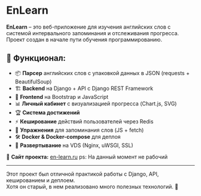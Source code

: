 # EnLearn

**EnLearn** – это веб-приложение для изучения английских слов с системой интервального запоминания и отслеживания прогресса.  
Проект создан в начале пути обучения программированию.

## 🔹 Функционал:
- 📦 **Парсер** английских слов с упаковкой данных в JSON (requests + BeautifulSoup)
- 🏗 **Backend** на Django + API с Django REST Framework
- 🎨 **Frontend** на Bootstrap и JavaScript
- 📊 **Личный кабинет** с визуализацией прогресса (Chart.js, SVG)
- 🏆 **Система достижений**
- ⚡ **Кеширование** действий пользователей через Redis
- 🧠 **Упражнения** для запоминания слов (JS + fetch)
- 🛠 **Docker & Docker-compose** для деплоя
- 🚀 **Развертывание** на VDS (Nginx, uWSGI, SSL)

🔗 **Сайт проекта:** [en-learn.ru](https://www.en-learn.ru/) 
ps: На данный момент не рабочий

---
Этот проект был отличной практикой работы с Django, API, кешированием и деплоем.  
Хотя он старый, в нем реализовано много полезных технологий. 🚀
